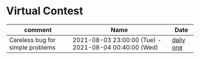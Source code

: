 # Virtual Contest

| comment  | Name       |  Date   |
|------------|------------|------------|
| Careless bug for simple problems | 2021-08-03 23:00:00 (Tue) - 2021-08-04 00:40:00 (Wed) | [daily one](https://kenkoooo.com/atcoder/#/contest/show/6d70728b-d0d0-42ff-87ee-c9d51fe59217) |
